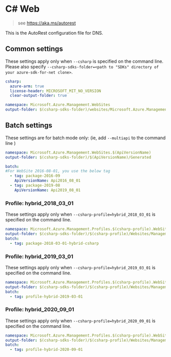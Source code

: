 # C# Web

> see https://aka.ms/autorest

This is the AutoRest configuration file for DNS.

## Common settings
These settings apply only when `--csharp` is specified on the command line.
Please also specify `--csharp-sdks-folder=<path to "SDKs" directory of your azure-sdk-for-net clone>`.

``` yaml $(csharp)
csharp:
  azure-arm: true
  license-header: MICROSOFT_MIT_NO_VERSION  
  clear-output-folder: true
```

``` yaml $(csharp) && !$(multiapi) && !$(csharp-profile)
namespace: Microsoft.Azure.Management.WebSites
output-folder: $(csharp-sdks-folder)/websites/Microsoft.Azure.Management.WebSites/src/Generated
```

## Batch settings
These settings are for batch mode only: (ie, add `--multiapi` to the command line )

``` yaml $(multiapi)
namespace: Microsoft.Azure.Management.WebSites.$(ApiVersionName)
output-folder: $(csharp-sdks-folder)/$(ApiVersionName)/Generated

batch:
#For WebSite 2016-08-01, you use the below tag
  - tag: package-2016-09
    ApiVersionName: Api2016_08_01
  - tag: package-2019-08
    ApiVersionName: Api2019_08_01
```

### Profile: hybrid_2018_03_01

These settings apply only when `--csharp-profile=hybrid_2018_03_01` is specified on the command line.

```yaml $(csharp-profile)=='hybrid_2018_03_01'
namespace: Microsoft.Azure.Management.Profiles.$(csharp-profile).WebSites
output-folder: $(csharp-sdks-folder)/$(csharp-profile)/Websites/Management.Websites/Generated
batch:
  - tag: package-2018-03-01-hybrid-csharp
```

### Profile: hybrid_2019_03_01

These settings apply only when `--csharp-profile=hybrid_2019_03_01` is specified on the command line.

``` yaml $(csharp-profile)=='hybrid_2019_03_01'
namespace: Microsoft.Azure.Management.Profiles.$(csharp-profile).WebSites
output-folder: $(csharp-sdks-folder)/$(csharp-profile)/Websites/Management.Websites/Generated
batch:
  - tag: profile-hybrid-2019-03-01
```

### Profile: hybrid_2020_09_01

These settings apply only when `--csharp-profile=hybrid_2020_09_01` is specified on the command line.

``` yaml $(csharp-profile)=='hybrid_2020_09_01'
namespace: Microsoft.Azure.Management.Profiles.$(csharp-profile).WebSites
output-folder: $(csharp-sdks-folder)/$(csharp-profile)/Websites/Management.Websites/Generated
batch:
  - tag: profile-hybrid-2020-09-01
```